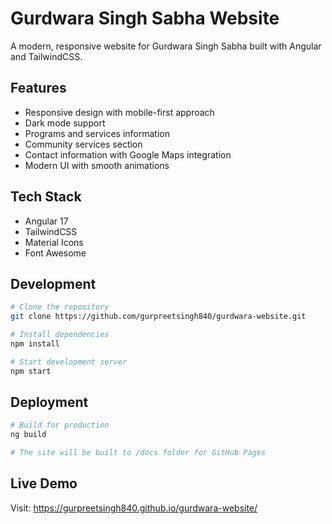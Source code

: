 # Gurdwara Singh Sabha Website

A modern, responsive website for Gurdwara Singh Sabha built with Angular and TailwindCSS.

## Features
- Responsive design with mobile-first approach
- Dark mode support
- Programs and services information
- Community services section
- Contact information with Google Maps integration
- Modern UI with smooth animations

## Tech Stack
- Angular 17
- TailwindCSS
- Material Icons
- Font Awesome

## Development
```bash
# Clone the repository
git clone https://github.com/gurpreetsingh840/gurdwara-website.git

# Install dependencies
npm install

# Start development server
npm start
```

## Deployment
```bash
# Build for production
ng build

# The site will be built to /docs folder for GitHub Pages
```

## Live Demo
Visit: https://gurpreetsingh840.github.io/gurdwara-website/
